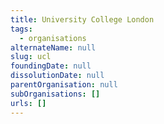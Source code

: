 ```yaml
---
title: University College London
tags:
  - organisations
alternateName: null
slug: ucl
foundingDate: null
dissolutionDate: null
parentOrganisation: null
subOrganisations: []
urls: []
---
```


